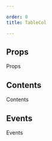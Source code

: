 ```yaml
---

order: 0
title: TableCol

---
```

 
## Props
 
Props
 
## Contents
 
Contents
 
## Events
 
Events
 
